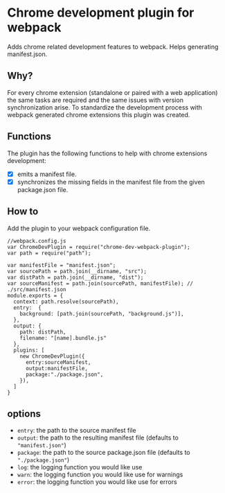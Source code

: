 # Chrome development plugin for webpack

Adds chrome related development features to webpack. Helps generating manifest.json.

## Why?
For every chrome extension (standalone or paired with a web application) the same tasks are required and the same issues with version synchronization arise.
To standardize the development process with webpack generated chrome extensions this plugin was created.

## Functions 
The plugin has the following functions to help with chrome extensions development:

- [x] emits a manifest file.
- [x] synchronizes the missing fields in the manifest file from the given package.json file.

## How to
Add the plugin to your webpack configuration file.

    //webpack.config.js
    var ChromeDevPlugin = require("chrome-dev-webpack-plugin");
    var path = require("path");

    var manifestFile = "manifest.json";
    var sourcePath = path.join(__dirname, "src");
    var distPath = path.join(__dirname, "dist");
    var sourceManifest = path.join(sourcePath, manifestFile); // ./src/manifest.json
    module.exports = {
      context: path.resolve(sourcePath),
      entry:  {
        background: [path.join(sourcePath, "background.js")],
      },
      output: {
        path: distPath,
        filename: "[name].bundle.js"
      },
      plugins: [
        new ChromeDevPlugin({
          entry:sourceManifest,
          output:manifestFile,
          package:"./package.json",
        }),
      ]
    }

## options

 - `entry`: the path to the source manifest file
 - `output`: the path to the resulting manifest file (defaults to `"manifest.json"`)
 - `package`: the path to the source package.json file (defaults to `"./package.json"`)
 - `log`: the logging function you would like use
 - `warn`: the logging function you would like use for warnings
 - `error`: the logging function you would like use for errors
